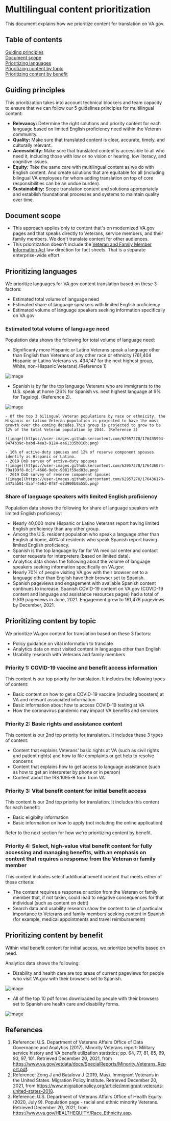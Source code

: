 # Multilingual content prioritization

This document explains how we prioritize content for translation on VA.gov. 

## Table of contents
[Guiding principles](#guiding-principles)<br>
[Document scope](#document-scope)<br>
[Prioritizing languages](#prioritizing-languages)<br>
[Prioritizing content by topic](#prioritizing-content-by-topic)<br>
[Prioritizing content by benefit](#prioritizing-content-by-benefit)<br>

## Guiding principles
This prioritization takes into account technical blockers and team capacity to ensure that we can follow our 5 guidelines principles for multilingual content:
  - **Relevancy:** Determine the right solutions and priority content for each language based on limited English proficiency need within the Veteran community.
  - **Quality:** Make sure that translated content is clear, accurate, timely, and culturally relevant.
  - **Accessibility:** Make sure that translated content is accessible to all who need it, including those with low or no vision or hearing, low literacy, and cognitive issues.
  - **Equity:** Take the same care with multilingual content as we do with English content. And create solutions that are equitable for all (including bilingual VA employees for whom adding translation on top of core responsibilities can be an undue burden).
  - **Sustainability:** Scope translation content and solutions appropriately and establish foundational processes and systems to maintain quality over time. 

## Document scope
- This approach applies only to content that's on modernized VA.gov pages and that speaks directly to Veterans, service members, and their family members. We don't translate content for other audiences.
- This prioritization doesn't include the [Veteran and Family Member Information Act](https://www.congress.gov/bill/117th-congress/house-bill/2093/text/pl?overview=closed) law direction for fact sheets. That is a separate enterprise-wide effort.

## Prioritizing languages

We prioritize languages for VA.gov content translation based on these 3 factors:
- Estimated total volume of language need
- Estimated share of language speakers with limited English proficiency
- Estimated volume of language speakers seeking information specifically on VA.gov

### Estimated total volume of language need

Population data shows the following for total volume of language need:

  - Significanty more Hispanic or Latino Veterans speak a language other than English than Veterans of any other race or ethnicity (761,404 Hispanic or Latino Veterans vs. 434,147 for the next highest group, White, non-Hispanic Veterans).(Reference 1)

  ![image](https://user-images.githubusercontent.com/62957278/176435302-d0f4f78d-c426-49cc-b23b-416b7a989f72.png)
  
  - Spanish is by far the top language Veterans who are immigrants to the U.S. speak at home (26% for Spanish vs. next highest language at 9% for Tagalog). (Reference 2).

  ![image](https://user-images.githubusercontent.com/62957278/176435491-863f1cd5-15c9-4f0d-a2e5-e15048a6aec3.png)

    - Of the top 3 bilingual Veteran populations by race or ethnicity, the Hispanic or Latino Veteran population is projected to have the most growth over the coming decades.This group is projected to grow to be 12% of the total Veteran population by 2044. (Reference 3)
    
    ![image](https://user-images.githubusercontent.com/62957278/176435994-9474b39c-babd-4ea3-9124-ea61335b016b.png)

    - 16% of active-duty spouses and 12% of reserve component spouses identify as Hispanic or Latino.
    - 2019 DoD survey of active-duty spouses
    ![image](https://user-images.githubusercontent.com/62957278/176436074-79a109f8-0c1f-4666-9e0c-9081f59ed03e.png)
    - 2019 DoD survey of reserve component spouses
    ![image](https://user-images.githubusercontent.com/62957278/176436170-a475ab01-d5af-4e63-8f8f-e2d900b0a55b.png)

### Share of language speakers with limited English proficiency

Population data shows the following for share of language speakers with limited English proficiency:
  - Nearly 40,000 more Hispanic or Latino Veterans report having limited English proficiency than any other group.
  - Among the U.S. resident population who speak a language other than English at home, 40% of residents who speak Spanish report having limited English proficiency.
  - Spanish is the top language by far for VA medical center and contact center requests for interpreters (based on limited data).
  - Analytics data shows the following about the volume of language speakers seeking information specifically on VA.gov:
  - Nearly 70% of people visiting VA.gov with their browser set to a language other than English have their browser set to Spanish.
  - Spanish pageviews and engagement with available Spanish content continues to increase. Spanish COVID-19 content on VA.gov (COVID-19 content and language and assistance resources pages) had a total of 9,519 pageviews in June, 2021. Engagement grew to 161,476 pageviews by December, 2021.

## Prioritizing content by topic

We prioritize VA.gov content for translation based on these 3 factors:
- Policy guidance on vital information to translate
- Analytics data on most visited content in languages other than English
- Usability research with Veterans and family members

### Priority 1: COVID-19 vaccine and benefit access information

This content is our top priority for translation. It includes the following types of content:

- Basic content on how to get a COVID-19 vaccine (including boosters) at VA and relevant associated information
- Basic information about how to access COVID-19 testing at VA
- How the coronavirus pandemic may impact VA benefits and services

### Priority 2: Basic rights and assistance content

This content is our 2nd top priority for translation. It includes these 3 types of content:

- Content that explains Veterans' basic rights at VA (such as civil rights and patient rights) and how to file complaints or get help to resolve concerns
- Content that explains how to get access to language assistance (such as how to get an interpreter by phone or in person)
- Content about the IRS 1095-B form from VA

### Priority 3: Vital benefit content for initial benefit access

This content is our 2nd top priority for translation. It includes this content for each benefit:

- Basic eligibilty information
- Basic information on how to apply (not including the online application)

Refer to the next section for how we're prioritizing content by benefit.

### Priority 4: Select, high-value vital benefit content for fully accessing and managing benefits, with an emphasis on content that requires a response from the Veteran or family member

This content includes select additional benefit content that meets either of these criteria:

- The content requires a response or action from the Veteran or family member that, if not taken, could lead to negative consequences for that individual (such as content on debt)
- Search data and usability research show the content to be of particular importance to Veterans and family members seeking content in Spanish (for example, medical appointments and travel reimbursement)

## Prioritizing content by benefit

Within vital benefit content for initial access, we prioritize benefits based on need.

Analytics data shows the following:

- Disability and health care are top areas of current pageviews for people who visit VA.gov with their browsers set to Spanish.

![image](https://user-images.githubusercontent.com/62957278/175776081-9dc06dcb-cd95-41f9-ae5b-d158c79ba9cc.png)

- All of the top 10 pdf forms downloaded by people with their browsers set to Spanish are health care and disability forms.

![image](https://user-images.githubusercontent.com/62957278/175784779-f3cfe057-a4a7-48aa-a4c6-5e2df86c0d4c.png)

## References

1. Reference: U.S. Department of Veterans Affairs Office of Data Governance and Analytics (2017). Minority Veterans report: Military service history and VA benefit utilization statistics; pp. 64, 77, 81, 85, 89, 93, 97, 101. Retrieved December 20, 2021, from https://www.va.gov/vetdata/docs/SpecialReports/Minority_Veterans_Report.pdf. 
2. Reference: Zong J and Batalova J (2019, May). Immigrant Veterans in the United States. Migration Policy Institute. Retrieved December 20, 2021, from https://www.migrationpolicy.org/article/immigrant-veterans-united-states-2018. 
3. Reference: U.S. Department of Veterans Affairs Office of Health Equity. (2020, July 9). Population page - racial and ethnic minority Veterans. Retrieved December 20, 2021, from https://www.va.gov/HEALTHEQUITY/Race_Ethnicity.asp.


